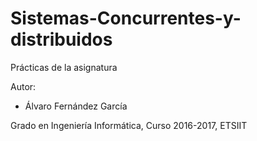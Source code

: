 # Sistemas-Concurrentes-y-distribuidos
Prácticas de la asignatura

Autor:
* Álvaro Fernández García

Grado en Ingeniería Informática, Curso 2016-2017, ETSIIT
